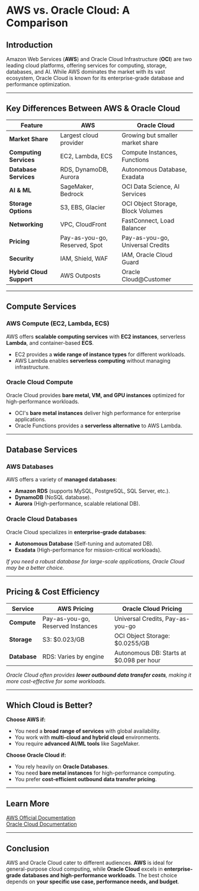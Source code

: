 #  AWS vs. Oracle Cloud: A Comparison  

##  Introduction  
Amazon Web Services (**AWS**) and Oracle Cloud Infrastructure (**OCI**) are two leading cloud platforms, offering services for computing, storage, databases, and AI. While AWS dominates the market with its vast ecosystem, Oracle Cloud is known for its enterprise-grade database and performance optimization.  

---

##  Key Differences Between AWS & Oracle Cloud

| Feature         | AWS | Oracle Cloud |
|---------------|-----|--------------|
| **Market Share** |  Largest cloud provider |  Growing but smaller market share |
| **Computing Services** | EC2, Lambda, ECS | Compute Instances, Functions |
| **Database Services** | RDS, DynamoDB, Aurora | Autonomous Database, Exadata |
| **AI & ML** | SageMaker, Bedrock | OCI Data Science, AI Services |
| **Storage Options** | S3, EBS, Glacier | OCI Object Storage, Block Volumes |
| **Networking** | VPC, CloudFront | FastConnect, Load Balancer |
| **Pricing** | Pay-as-you-go, Reserved, Spot | Pay-as-you-go, Universal Credits |
| **Security** | IAM, Shield, WAF | IAM, Oracle Cloud Guard |
| **Hybrid Cloud Support** | AWS Outposts | Oracle Cloud@Customer |

---

##  Compute Services  

### **AWS Compute (EC2, Lambda, ECS)**  
AWS offers **scalable computing services** with **EC2 instances**, serverless **Lambda**, and container-based **ECS**.  
- EC2 provides a **wide range of instance types** for different workloads.  
- AWS Lambda enables **serverless computing** without managing infrastructure.  

### **Oracle Cloud Compute**  
Oracle Cloud provides **bare metal, VM, and GPU instances** optimized for high-performance workloads.  
- OCI's **bare metal instances** deliver high performance for enterprise applications.  
- Oracle Functions provides a **serverless alternative** to AWS Lambda.  

---

##  Database Services  

### **AWS Databases**  
AWS offers a variety of **managed databases**:  
- **Amazon RDS** (supports MySQL, PostgreSQL, SQL Server, etc.).  
- **DynamoDB** (NoSQL database).  
- **Aurora** (High-performance, scalable relational DB).  

### **Oracle Cloud Databases**  
Oracle Cloud specializes in **enterprise-grade databases**:  
- **Autonomous Database** (Self-tuning and automated DB).  
- **Exadata** (High-performance for mission-critical workloads).  

 *If you need a robust database for large-scale applications, Oracle Cloud may be a better choice.*  

---

##  Pricing & Cost Efficiency  

| **Service**        | **AWS Pricing** | **Oracle Cloud Pricing** |
|-------------------|---------------|-------------------|
| **Compute** | Pay-as-you-go, Reserved Instances | Universal Credits, Pay-as-you-go |
| **Storage** | S3: $0.023/GB | OCI Object Storage: $0.0255/GB |
| **Database** | RDS: Varies by engine | Autonomous DB: Starts at $0.098 per hour |

 *Oracle Cloud often provides **lower outbound data transfer costs**, making it more cost-effective for some workloads.*  

---

##  Which Cloud is Better?  

 **Choose AWS if:**  
- You need a **broad range of services** with global availability.  
- You work with **multi-cloud and hybrid cloud** environments.  
- You require **advanced AI/ML tools** like SageMaker.  

 **Choose Oracle Cloud if:**  
- You rely heavily on **Oracle Databases**.  
- You need **bare metal instances** for high-performance computing.  
- You prefer **cost-efficient outbound data transfer pricing**.  

---

##  Learn More  
 [AWS Official Documentation](https://docs.aws.amazon.com/)  
 [Oracle Cloud Documentation](https://docs.oracle.com/en/cloud/)  


---

##  Conclusion  
AWS and Oracle Cloud cater to different audiences. **AWS** is ideal for general-purpose cloud computing, while **Oracle Cloud** excels in **enterprise-grade databases and high-performance workloads**. The best choice depends on **your specific use case, performance needs, and budget**.  

